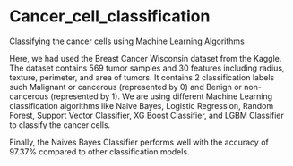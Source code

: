 # Cancer_cell_classification
Classifying the cancer cells using Machine Learning Algorithms

  Here, we had used the Breast Cancer Wisconsin dataset from the Kaggle. The dataset contains 569 tumor samples and 30 features including radius, texture, perimeter, and area of tumors. It contains 2 classification labels such Malignant or cancerous (represented by 0) and Benign or non-cancerous (represented by 1). We are using different Machine Learning classification algorithms like Naive Bayes, Logistic Regression, Random Forest, Support Vector Classifier, XG Boost Classifier, and LGBM Classifier to classify the cancer cells.

  Finally, the Naives Bayes Classifier performs well with the accuracy of 97.37% compared to other classification models.
